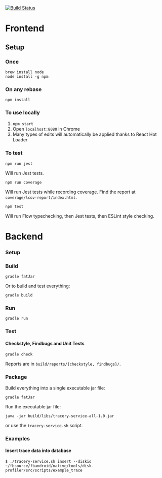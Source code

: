 [![Build Status](https://travis-ci.com/facebookincubator/tracery-prerelease.svg?token=7sCGrGNQ9WPN1jgBCXfJ&branch=master)](https://travis-ci.com/facebookincubator/tracery-prerelease)

# Frontend

## Setup
### Once

```
brew install node
node install -g npm
```

### On any rebase

```
npm install
```

### To use locally

1. ```npm start```
2. Open `localhost:8080` in Chrome
3. Many types of edits will automatically be applied thanks to React Hot Loader

### To test

```
npm run jest
```

Will run Jest tests.

```
npm run coverage
```

Will run Jest tests while recording coverage. Find the report at `coverage/lcov-report/index.html`.

```
npm test
```

Will run Flow typechecking, then Jest tests, then ESLint style checking.

# Backend

### Setup

### Build

```
gradle fatJar
```

Or to build and test everything:
```
gradle build
```

### Run

```
gradle run
```

### Test

#### Checkstyle, Findbugs and Unit Tests
```
gradle check
```
Reports are in `build/reports/{checkstyle, findbugs}/`.

### Package

Build everything into a single executable jar file:
```
gradle fatJar
```

Run the executable jar file:
```
java -jar build/libs/tracery-service-all-1.0.jar
```

or use the `tracery-service.sh` script.

### Examples

#### Insert trace data into database

```
$ ./tracery-service.sh insert --diskio ~/fbsource/fbandroid/native/tools/disk-profiler/src/scripts/example_trace
```
